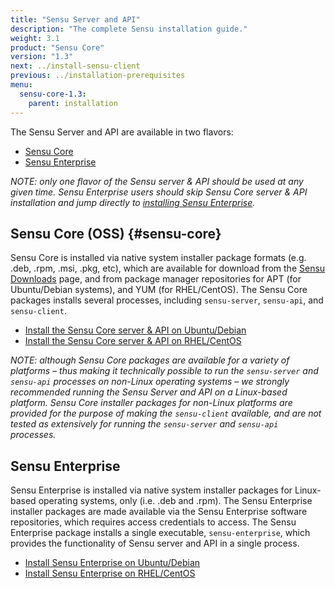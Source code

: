 ```yaml
---
title: "Sensu Server and API"
description: "The complete Sensu installation guide."
weight: 3.1
product: "Sensu Core"
version: "1.3"
next: ../install-sensu-client
previous: ../installation-prerequisites
menu:
  sensu-core-1.3:
    parent: installation
---
```


The Sensu Server and API are available in two flavors:

- [Sensu Core](#sensu-core)
- [Sensu Enterprise](#sensu-enterprise)

_NOTE: only one flavor of the Sensu server & API should be used at any given
time. Sensu Enterprise users should skip Sensu Core server & API installation
and jump directly to [installing Sensu Enterprise][2]._

## Sensu Core (OSS) {#sensu-core}

Sensu Core is installed via native system installer package formats (e.g. .deb,
.rpm, .msi, .pkg, etc), which are available for download from the [Sensu
Downloads][3] page, and from package manager repositories for APT (for
Ubuntu/Debian systems), and YUM (for RHEL/CentOS). The Sensu Core packages
installs several processes, including `sensu-server`, `sensu-api`, and
`sensu-client`.

- [Install the Sensu Core server & API on Ubuntu/Debian](../../platforms/sensu-on-ubuntu-debian/#sensu-core)
- [Install the Sensu Core server & API on RHEL/CentOS](../../platforms/sensu-on-rhel-centos/#sensu-core)

_NOTE: although Sensu Core packages are available for a variety of platforms
&ndash; thus making it technically possible to run the `sensu-server` and
`sensu-api` processes on non-Linux operating systems &ndash; we strongly
recommended running the Sensu Server and API on a Linux-based platform. Sensu
Core installer packages for non-Linux platforms are provided for the purpose of
making the `sensu-client` available, and are not tested as extensively for
running the `sensu-server` and `sensu-api` processes._

## Sensu Enterprise

Sensu Enterprise is installed via native system installer packages for
Linux-based operating systems, only (i.e. .deb and .rpm). The Sensu Enterprise
installer packages are made available via the Sensu Enterprise software
repositories, which requires access credentials to access. The Sensu Enterprise
package installs a single executable, `sensu-enterprise`, which provides the
functionality of Sensu server and API in a single process.

- [Install Sensu Enterprise on Ubuntu/Debian](../../platforms/sensu-on-ubuntu-debian/#sensu-enterprise)
- [Install Sensu Enterprise on RHEL/CentOS](../../platforms/sensu-on-rhel-centos/#sensu-enterprise)

[1]:  ../installation-prerequisites
[2]:  #sensu-enterprise
[3]:  https://sensuapp.org/download
